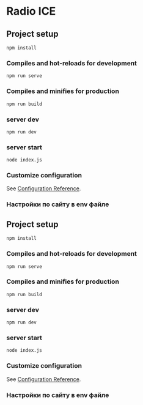 # Radio ICE

## Project setup
```
npm install
```

### Compiles and hot-reloads for development
```
npm run serve
```

### Compiles and minifies for production
```
npm run build
```
### server dev
```
npm run dev
```
### server start
```
node index.js
```


### Customize configuration
See [Configuration Reference](https://cli.vuejs.org/config/).


### Настройки по сайту в env файле


## Project setup
```
npm install
```

### Compiles and hot-reloads for development
```
npm run serve
```

### Compiles and minifies for production
```
npm run build
```
### server dev
```
npm run dev
```
### server start
```
node index.js
```


### Customize configuration
See [Configuration Reference](https://cli.vuejs.org/config/).


### Настройки по сайту в env файле
